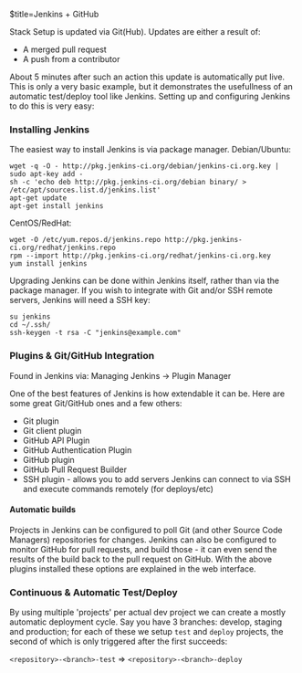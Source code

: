$title=Jenkins + GitHub

Stack Setup is updated via Git(Hub). Updates are either a result of:

+ A merged pull request
+ A push from a contributor

About 5 minutes after such an action this update is automatically put live. This is only a very basic example, but it demonstrates the usefullness of an automatic test/deploy tool like Jenkins. Setting up and configuring Jenkins to do this is very easy:


### Installing Jenkins

The easiest way to install Jenkins is via package manager. Debian/Ubuntu:

    wget -q -O - http://pkg.jenkins-ci.org/debian/jenkins-ci.org.key | sudo apt-key add -
    sh -c 'echo deb http://pkg.jenkins-ci.org/debian binary/ > /etc/apt/sources.list.d/jenkins.list'
    apt-get update
    apt-get install jenkins

CentOS/RedHat:

    wget -O /etc/yum.repos.d/jenkins.repo http://pkg.jenkins-ci.org/redhat/jenkins.repo
    rpm --import http://pkg.jenkins-ci.org/redhat/jenkins-ci.org.key
    yum install jenkins

Upgrading Jenkins can be done within Jenkins itself, rather than via the package manager. If you wish to integrate with Git and/or SSH remote servers, Jenkins will need a SSH key:

    su jenkins
    cd ~/.ssh/
    ssh-keygen -t rsa -C "jenkins@example.com"


### Plugins & Git/GitHub Integration

Found in Jenkins via: Managing Jenkins -> Plugin Manager

One of the best features of Jenkins is how extendable it can be. Here are some great Git/GitHub ones and a few others:

+ Git plugin
+ Git client plugin
+ GitHub API Plugin
+ GitHub Authentication Plugin
+ GitHub plugin
+ GitHub Pull Request Builder
+ SSH plugin - allows you to add servers Jenkins can connect to via SSH and execute commands remotely (for deploys/etc)


#### Automatic builds

Projects in Jenkins can be configured to poll Git (and other Source Code Managers) repositories for changes. Jenkins can also be configured to monitor GitHub for pull requests, and build those - it can even send the results of the build back to the pull request on GitHub. With the above plugins installed these options are explained in the web interface.


### Continuous & Automatic Test/Deploy

By using multiple 'projects' per actual dev project we can create a mostly automatic deployment cycle. Say you have 3 branches: develop, staging and production; for each of these we setup `test` and `deploy` projects, the second of which is only triggered after the first succeeds:

`<repository>-<branch>-test` => `<repository>-<branch>-deploy`